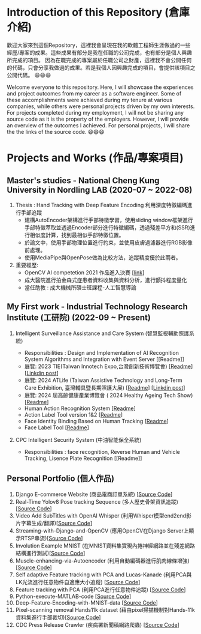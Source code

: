 # Introduction of this Repository (倉庫介紹)

歡迎大家來到這個Repository，這裡我會呈現在我的軟體工程師生涯做過的一些經歷/專案的成果。這些成果有部分是我在任職的公司完成，也有部分是個人興趣所完成的項目。
因為在職完成的專案屬於任職公司之財產，這裡我不會公開任何的代碼，只會分享我做過的成果。若是我個人因興趣完成的項目，會提供該項目之公開代碼。 😄😄😄

Welcome everyone to this repository. Here, I will showcase the experiences and project outcomes from my career as a software engineer. Some of these accomplishments were achieved during my tenure at various companies, while others were personal projects driven by my own interests.
For projects completed during my employment, I will not be sharing any source code as it is the property of the employers. However, I will provide an overview of the outcomes I achieved. For personal projects, I will share the the links of the source code. 😄😄😄

# Projects and Works (作品/專案項目) 

## Master's studies - National Cheng Kung University in Nordling LAB (2020-07 ~ 2022-08)

1. Thesis : Hand Tracking with Deep Feature Encoding 利用深度特徵編碼進行手部追蹤
     * 建構AutoEncoder架構進行手部特徵學習，使用sliding window框架進行手部特徵萃取並透過Encoder部分進行特徵編碼，透過殘差平方和(SSR)進行相似度計算，找到最相似手部特徵位置。
     * 於論文中，使用手部物理位置進行約束，並使用皮膚過濾器進行RGB影像前處理。
     * 使用MediaPipe與OpenPose做為比較方法，追蹤精度優於此兩者。
2. 重要經歷:
     * OpenCV AI competetion 2021 作品進入決賽 [[link](https://bitbucket.org/nordlinglab/opencv_ai_competition_2021/src/master/)]
     * 成大醫院進行拍金森式症患者資料收集與資料分析，進行顫抖程度量化
     * 當任助教 : 成大機械所碩士班課程-人工智慧導論
       
## My First work - Industrial Technology Research Institute (工研院) (2022-09 ~ Present)
1. Intelligent Surveillance Assistance and Care System (智慧監視輔助照護系統)
     * Responsibilities : Design and Implementation of AI Recognition System Algorithms and Integration with Event Server [[Readme]]
     * 展覽: 2023 TIE(Taiwan Innotech Expo,台灣創新技術博覽會)  [[Readme](ReadmeLink)] [[Linkdin post](https://www.linkedin.com/posts/jing-yao-chen-323012236_this-year-our-team-has-developed-a-system-activity-7120061819364286464-4uiJ?utm_source=share&utm_medium=member_desktop)]
     * 展覽: 2024 ATLife (Taiwan Assistive Technology and Long-Term Care Exhibition, 臺灣輔具暨長期照護大展)  [[Readme](ReadmeLink)] [[Linkdin post](https://www.linkedin.com/posts/jing-yao-chen-323012236_i-am-delighted-that-our-team-is-participating-activity-7205567449012789248-nwIx?utm_source=share&utm_medium=member_desktop)]
     * 展覽: 2024 屆高齡健康產業博覽會 ( 2024 Healthy Ageing Tech Show) [[Readme](ReadmeLink)]
     * Human Action Recognition System [[Readme](https://github.com/JacobChen1998/My-career-as-a-software-engineer/edit/main/readmes_itri/itri_CareSystem_README.md)]
     * Action Label Tool version 1&2 [[Readme](https://github.com/JacobChen1998/My-career-as-a-software-engineer/blob/main/readmes_itri/itri_CareSystem_SHOW_Tools_demo.md)]
     * Face Identity Binding Based on Human Tracking [[Readme](https://github.com/JacobChen1998/My-career-as-a-software-engineer/edit/main/readmes_itri/itri_CareSystem_README.md)]
     * Face Label Tool [[Readme](https://github.com/JacobChen1998/My-career-as-a-software-engineer/edit/main/readmes_itri/itri_CareSystem_README.md)]
    
2. CPC Intelligent Security System (中油智能保全系統)
     * Responsibilities : face recognition, Reverse Human and Vehicle Tracking, Lisence Plate Recognition [[Readme]]

## Personal Portfolio (個人作品)

1. Django E-commerce Website (商品電商訂單系統) [[Source Code](https://github.com/JacobChen1998/Django-E-commerce-Website)]
2. Real-Time Yolov8 Pose tracking Sequence  (多人歷史骨架資訊追蹤)[[Source Code](https://github.com/JacobChen1998/Real-Time-Yolov8-Pose-tracking-Sequence)]
3. Video Add SubTitles with OpenAI Whisper (利用Whisper模型end2end影片字幕生成/翻譯)[[Source Code](https://github.com/JacobChen1998/VideoAddSubTitles_with_whisper)]
4. Streaming-with-Django-and-OpenCV (應用OpenCV在Django Server上顯示RTSP串流)[[Source Code](https://github.com/JacobChen1998/Streaming-with-Django-and-OpenCV)]
5. Involution Example MNIST (在MNIST資料集實現內捲神經網路並在殘差網路結構進行測試)[[Source Code](https://github.com/JacobChen1998/Involution_Example_MNIST/tree/main)]
6. Muscle-enhancing-via-Autoencoder (利用自動編碼器進行肌肉線條增強) [[Source Code](https://github.com/JacobChen1998?tab=repositories)]
7. Self adaptive Feature tracking with PCA and Lucas-Kanade (利用PCA與LK光流進行任意物件自適應大小追蹤) [[Source Code](https://github.com/JacobChen1998/Self-adaptive-Feature-tracking-with-PCA-Lucas-Kanade)]
8. Feature tracking with PCA (利用PCA進行任意物件追蹤) [[Source Code](https://github.com/JacobChen1998/Feature-tracking-with-PCA)]
9. Python-execute-MATLAB-code [[Source Code](https://github.com/JacobChen1998/Deep-Feature-Encoding-with-MNIST-data)]
10. Deep-Feature-Encoding-with-MNIST-data [[Source Code](https://github.com/JacobChen1998/Deep-Feature-Encoding-with-MNIST-data)]
11. Pixel-scanning removal Hands11k dataset (藉由pixel掃描機制對Hands-11k資料集進行手部裁切)[[Source Code](https://github.com/JacobChen1998/Pixel-scanning-removal-Hands11k-dataset)]
12. CDC Press Release Crawler (疾病署新聞稿網路爬蟲) [[Source Code](https://github.com/JacobChen1998/CDC-Press-Release-Crawler)]
